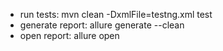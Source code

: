 - run tests: mvn clean -DxmlFile=testng.xml test
- generate report: allure generate --clean
- open report: allure open 
